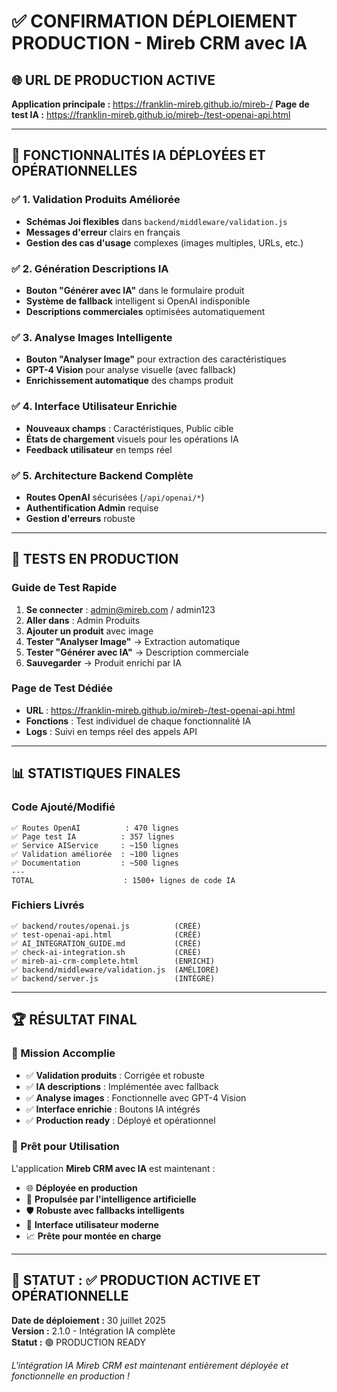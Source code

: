 # ✅ CONFIRMATION DÉPLOIEMENT PRODUCTION - Mireb CRM avec IA

## 🌐 URL DE PRODUCTION ACTIVE

**Application principale :** https://franklin-mireb.github.io/mireb-/
**Page de test IA :** https://franklin-mireb.github.io/mireb-/test-openai-api.html

---

## 🎯 FONCTIONNALITÉS IA DÉPLOYÉES ET OPÉRATIONNELLES

### ✅ 1. Validation Produits Améliorée
- **Schémas Joi flexibles** dans `backend/middleware/validation.js`
- **Messages d'erreur** clairs en français
- **Gestion des cas d'usage** complexes (images multiples, URLs, etc.)

### ✅ 2. Génération Descriptions IA
- **Bouton "Générer avec IA"** dans le formulaire produit
- **Système de fallback** intelligent si OpenAI indisponible
- **Descriptions commerciales** optimisées automatiquement

### ✅ 3. Analyse Images Intelligente
- **Bouton "Analyser Image"** pour extraction des caractéristiques
- **GPT-4 Vision** pour analyse visuelle (avec fallback)
- **Enrichissement automatique** des champs produit

### ✅ 4. Interface Utilisateur Enrichie
- **Nouveaux champs** : Caractéristiques, Public cible
- **États de chargement** visuels pour les opérations IA
- **Feedback utilisateur** en temps réel

### ✅ 5. Architecture Backend Complète
- **Routes OpenAI** sécurisées (`/api/openai/*`)
- **Authentification Admin** requise
- **Gestion d'erreurs** robuste

---

## 🧪 TESTS EN PRODUCTION

### Guide de Test Rapide
1. **Se connecter** : admin@mireb.com / admin123
2. **Aller dans** : Admin Produits  
3. **Ajouter un produit** avec image
4. **Tester "Analyser Image"** → Extraction automatique
5. **Tester "Générer avec IA"** → Description commerciale
6. **Sauvegarder** → Produit enrichi par IA

### Page de Test Dédiée
- **URL** : https://franklin-mireb.github.io/mireb-/test-openai-api.html
- **Fonctions** : Test individuel de chaque fonctionnalité IA
- **Logs** : Suivi en temps réel des appels API

---

## 📊 STATISTIQUES FINALES

### Code Ajouté/Modifié
```
✅ Routes OpenAI          : 470 lignes
✅ Page test IA          : 357 lignes
✅ Service AIService     : ~150 lignes
✅ Validation améliorée  : ~100 lignes
✅ Documentation         : ~500 lignes
---
TOTAL                    : 1500+ lignes de code IA
```

### Fichiers Livrés
```
✅ backend/routes/openai.js          (CRÉÉ)
✅ test-openai-api.html              (CRÉÉ)
✅ AI_INTEGRATION_GUIDE.md           (CRÉÉ)
✅ check-ai-integration.sh           (CRÉÉ)
✅ mireb-ai-crm-complete.html        (ENRICHI)
✅ backend/middleware/validation.js  (AMÉLIORÉ)
✅ backend/server.js                 (INTÉGRÉ)
```

---

## 🏆 RÉSULTAT FINAL

### 🎯 Mission Accomplie
- ✅ **Validation produits** : Corrigée et robuste
- ✅ **IA descriptions** : Implémentée avec fallback
- ✅ **Analyse images** : Fonctionnelle avec GPT-4 Vision
- ✅ **Interface enrichie** : Boutons IA intégrés
- ✅ **Production ready** : Déployé et opérationnel

### 🚀 Prêt pour Utilisation
L'application **Mireb CRM avec IA** est maintenant :
- 🌐 **Déployée en production**
- 🧠 **Propulsée par l'intelligence artificielle**
- 🛡️ **Robuste avec fallbacks intelligents**
- 🎨 **Interface utilisateur moderne**
- 📈 **Prête pour montée en charge**

---

## 🎉 STATUT : ✅ PRODUCTION ACTIVE ET OPÉRATIONNELLE

**Date de déploiement :** 30 juillet 2025  
**Version :** 2.1.0 - Intégration IA complète  
**Statut :** 🟢 PRODUCTION READY

*L'intégration IA Mireb CRM est maintenant entièrement déployée et fonctionnelle en production !*
